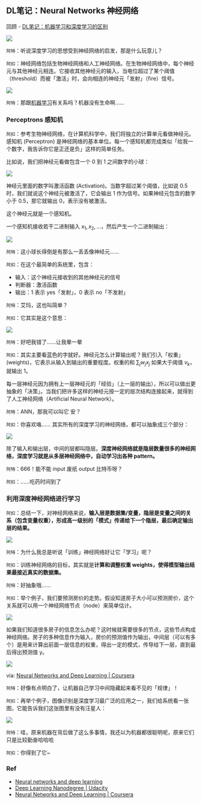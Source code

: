 ## DL笔记：Neural Networks 神经网络

回顾 - [DL笔记：机器学习和深度学习的区别](http://www.uegeek.com/171206DLNote1-ML-DL-Basic.html)

![](http://7xjpra.com1.z0.glb.clouddn.com/Art_Code_Bro.png)


``阿特``：听说深度学习的思想受到神经网络的启发，那是什么玩意儿？

``阿扣``：神经网络包括生物神经网络和人工神经网络。在生物神经网络中，每个神经元与其他神经元相连。它接收其他神经元的输入，当电位超过了某个阈值（threshold）而被「激活」时，会向相连的神经元「发射」（fire）信号。

![](http://7xjpra.com1.z0.glb.clouddn.com/neuralNetwork.png)

``阿特``：那跟[机器学习](http://www.uegeek.com/171206DLNote1-ML-DL-Basic.html)有关系吗？机器没有生命啊……

### Perceptrons 感知机

``阿扣``：参考生物神经网络，在计算机科学中，我们将独立的计算单元看做神经元。感知机 (Perceptron) 是神经网络的基本单位。每一个感知机都完成类似「给我一个数字，我告诉你它是正还是负」这样的简单任务。

比如说，我们把神经元看做包含一个 0 到 1 之间数字的小球：

![](http://7xjpra.com1.z0.glb.clouddn.com/perceptron-s.png)

神经元里面的数字叫激活函数 (Activation)。当数字超过某个阈值，比如说 0.5 时，我们就说这个神经元被激活了，它会输出 1 作为信号。如果神经元包含的数字小于 0.5，那它就输出 0，表示没有被激活。

这个神经元就是一个感知机。

一个感知机接收若干二进制输入 $x_1,x_2,...$，然后产生一个二进制输出：

![](http://neuralnetworksanddeeplearning.com/images/tikz0.png)

``阿特``：这小球长得倒是有那么一丢丢像神经元……

``阿扣``：在这个最简单的系统里，包含：

- 输入：这个神经元接收到的其他神经元的信号
- 判断器：激活函数
- 输出：1 表示 yes「发射」，0 表示 no「不发射」

``阿特``：艾玛，这也叫简单？

``阿扣``：它其实是这个意思：

![](https://viniciusarruda.github.io/images/mp_neuron.png)

``阿特``：好吧我错了……让我晕一晕

``阿扣``：其实主要看蓝色的字就好。神经元怎么计算输出呢？我们引入「权重」(weights)，它表示从输入到输出的重要程度。权重的和 $\sum_j w_jx_j$ 如果大于阈值 $v_k$，就输出 1。

每一层神经元因为拥有上一层神经元的「经验」（上一层的输出），所以可以做出更抽象的「决策」。当我们把许多这样的神经元按一定的层次结构连接起来，就得到了人工神经网络（Artificial Neural Network）。

``阿特``：ANN，那我可以叫它 安？

``阿扣``：你喜欢咯…… 其实所有的深度学习的神经网络，都可以抽象成三个部分：

![](http://7xjpra.com1.z0.glb.clouddn.com/neuralNetwork1.png)

除了输入和输出层，中间的层都叫隐层。**深度神经网络就是隐层数量很多的神经网络，深度学习就是从多层神经网络中，自动学习出各种 pattern。**

``阿特``：666！能不能 input 废纸 output 比特币呀？

``阿扣``：……吃药时间到了

### 利用深度神经网络进行学习

``阿扣``：总结一下，对神经网络来说，**输入层是数据集/变量，隐层是变量之间的关系（包含变量权重），形成高一级别的「模式」传递给下一个隐层，最后确定输出层的结果。**

![](http://7xjpra.com1.z0.glb.clouddn.com/ANN_example.png)

``阿特``：为什么我总是听说「训练」神经网络好让它「学习」呢？

``阿扣``：训练神经网络的目标，其实就是**计算和调整权重 weights，使得模型输出结果最接近真实的数据集。**

``阿特``：好抽象哦……

``阿扣``：举个例子，我们要预测房价的走势。假设知道房子大小可以预测房价，这个关系就可以用一个神经网络节点（node）来简单估计。

![](http://7xjpra.com1.z0.glb.clouddn.com/fangjia_example.png)

如果我们知道很多房子的信息怎么办呢？这时候就需要很多的节点，这些节点构成神经网络。房子的多种信息作为输入，房价的预测值作为输出，中间层（可以有多个）是用来计算出前面一层信息的权重，得出一定的模式，传导给下一层，直到最后得出预测值 y。

![](http://7xjpra.com1.z0.glb.clouddn.com/ngcourse_housingprice.png)

via: [Neural Networks and Deep Learning | Coursera](https://www.coursera.org/learn/neural-networks-deep-learning)

``阿特``：好像有点明白了，让机器自己学习中间隐藏起来看不见的「规律」！

``阿扣``：再举个例子，图像识别是深度学习最广泛的应用之一，我们给系统看一张图，它能告诉我们这张图里有没有汪星人：

![](http://7xjpra.com1.z0.glb.clouddn.com/HowToRecognizeDog.png)

``阿特``：哇，原来机器在背后做了这么多事情，我还以为机器都很聪明呢，原来它们只是比较勤奋哈哈哈

``阿扣``：你得到了它~

### Ref

- [Neural networks and deep learning](http://neuralnetworksanddeeplearning.com/)
- [Deep Learning Nanodegree | Udacity](https://www.udacity.com/course/deep-learning-nanodegree-foundation--nd101)
- [Neural Networks and Deep Learning | Coursera](https://www.coursera.org/learn/neural-networks-deep-learning)
